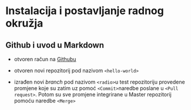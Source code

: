 # Instalacija i postavljanje radnog okružja
## Github i uvod u Markdown
- otvoren račun na [Githubu](http://www.githu.com)

- otvoren novi repozitorij pod nazivom `<hello-world>`

- izrađen novi *branch* pod nazivom `<radio>`u test repozitoriju provedene promjene koje su zatim uz pomoć `<Commit>`naredbe poslane u `<Pull request>`. Potom su sve promjene integrirane u Master repozitorij pomoću naredbe `<Merge>`
